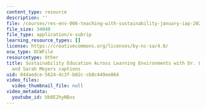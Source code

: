 ```yaml
---
content_type: resource
description: ''
file: /courses/res-env-006-teaching-with-sustainability-january-iap-2022/Ub8E2hyNBxs_captions.webvtt
file_size: 34040
file_type: application/x-subrip
learning_resource_types: []
license: https://creativecommons.org/licenses/by-nc-sa/4.0/
ocw_type: OCWFile
resourcetype: Other
title: Sustainability Education Across Learning Environments with Dr. Liz Potter-Nelson
  and Sarah Meyers captions
uid: 044aedce-5624-4c3f-b02c-cb8c449ee864
video_files:
  video_thumbnail_file: null
video_metadata:
  youtube_id: Ub8E2hyNBxs
---
```

